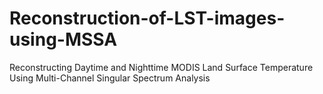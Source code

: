 # Reconstruction-of-LST-images-using-MSSA
Reconstructing Daytime and Nighttime MODIS Land Surface Temperature Using Multi-Channel Singular Spectrum Analysis
